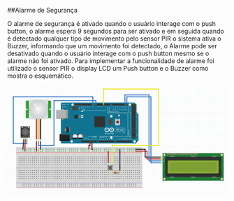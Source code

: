 ##Alarme de Segurança

O alarme de segurança é ativado quando o usuário interage com o push button, o alarme espera 9 segundos para ser ativado e em seguida quando é detectado qualquer tipo de movimento pelo sensor PIR o sistema ativa o Buzzer, informando que um movimento foi detectado, o Alarme pode ser desativado quando o usuário interage com o push button mesmo se o alarme não foi ativado.
Para implementar a funcionalidade de alarme foi utilizado o sensor PIR o display LCD um Push button e o Buzzer como mostra o esquemático.

<img src = "alarme fritzing.png" alt = "portao circuito" width = "1000" />
